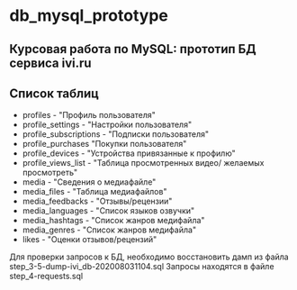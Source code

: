 # db_mysql_prototype

## Курсовая работа по MySQL: прототип БД сервиса ivi.ru

## Список таблиц

* profiles - "Профиль пользователя"
* profile_settings - "Настройки пользователя"
* profile_subscriptions - "Подписки пользователя"
* profile_purchases "Покупки пользователя"
* profile_devices - "Устройства привязанные к профилю"
* profile_views_list - "Таблица просмотренных видео/ желаемых просмотреть"
* media - "Сведения о медиафайле"
* media_files - "Таблица медиафайлов"
* media_feedbacks - "Отзывы/рецензии"
* media_languages - "Список языков озвучки"
* media_hashtags - "Список жанров медифайла"
* media_genres - "Список жанров медифайла"
* likes - "Оценки отзывов/рецензий"

Для проверки запросов к БД, необходимо восстановить дамп из файла step_3-5-dump-ivi_db-202008031104.sql
Запросы находятся в файле step_4-requests.sql
